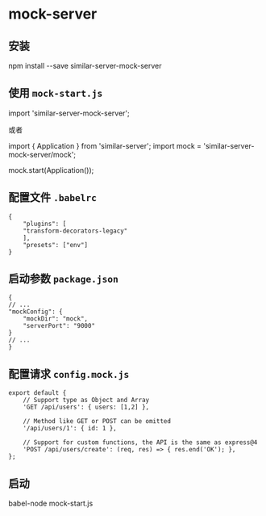 # mock-server

## 安装

npm install --save similar-server-mock-server

## 使用 `mock-start.js`

import 'similar-server-mock-server';

或者

import { Application } from 'similar-server';
import mock = 'similar-server-mock-server/mock';

mock.start(Application());

## 配置文件 `.babelrc`

    {
        "plugins": [
        "transform-decorators-legacy"
        ],
        "presets": ["env"]
    }

## 启动参数  `package.json`

    {
    // ...
    "mockConfig": {
        "mockDir": "mock",
        "serverPort": "9000"
    }
    // ...
    }

## 配置请求 `config.mock.js`

    export default {
        // Support type as Object and Array
        'GET /api/users': { users: [1,2] },
    
        // Method like GET or POST can be omitted
        '/api/users/1': { id: 1 },
    
        // Support for custom functions, the API is the same as express@4
        'POST /api/users/create': (req, res) => { res.end('OK'); },
    };

## 启动

babel-node mock-start.js